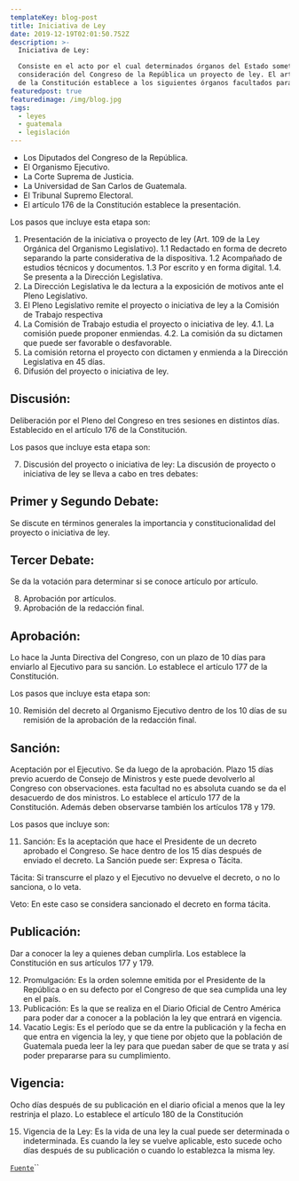 ```yaml
---
templateKey: blog-post
title: Iniciativa de Ley
date: 2019-12-19T02:01:50.752Z
description: >-
  Iniciativa de Ley: 

  Consiste en el acto por el cual determinados órganos del Estado someten a
  consideración del Congreso de la República un proyecto de ley. El artículo 174
  de la Constitución establece a los siguientes órganos facultados para hacerlo:
featuredpost: true
featuredimage: /img/blog.jpg
tags:
  - leyes
  - guatemala
  - legislación
---
```

* Los Diputados del Congreso de la República.
* El Organismo Ejecutivo.
* La Corte Suprema de Justicia.
* La Universidad de San Carlos de Guatemala.
* El Tribunal Supremo Electoral.
* El artículo 176 de la Constitución establece la presentación.

Los pasos que incluye esta etapa son:

1. Presentación de la iniciativa o proyecto de ley (Art. 109 de la Ley Orgánica del Organismo Legislativo).
   1.1 Redactado en forma de decreto separando la parte considerativa de la dispositiva.
   1.2 Acompañado de estudios técnicos y documentos.
   1.3 Por escrito y en forma digital.
   1.4. Se presenta a la Dirección Legislativa.
2. La Dirección Legislativa le da lectura a la exposición de motivos ante el Pleno Legislativo.
3. El Pleno Legislativo remite el proyecto o iniciativa de ley a la Comisión de Trabajo respectiva
4. La Comisión de Trabajo estudia el proyecto o iniciativa de ley.
   4.1. La comisión puede proponer enmiendas.
   4.2. La comisión da su dictamen que puede ser favorable o desfavorable.
5. La comisión retorna el proyecto con dictamen y enmienda a la Dirección Legislativa en 45 días.
6. Difusión del proyecto o iniciativa de ley.

## Discusión:

Deliberación por el Pleno del Congreso en tres sesiones en distintos días. Establecido en el artículo 176 de la Constitución.

Los pasos que incluye esta etapa son:

7. Discusión del proyecto o iniciativa de ley: La discusión de proyecto o iniciativa de ley se lleva a cabo en tres debates:

## Primer y Segundo Debate:

Se discute en términos generales la importancia y constitucionalidad del proyecto o iniciativa de ley.

## Tercer Debate:

Se da la votación para determinar si se conoce artículo por artículo.

8. Aprobación por artículos.
9. Aprobación de la redacción final.

## Aprobación:

Lo hace la Junta Directiva del Congreso, con un plazo de 10 días para enviarlo al Ejecutivo para su sanción. Lo establece el artículo 177 de la Constitución.

Los pasos que incluye esta etapa son:

10. Remisión del decreto al Organismo Ejecutivo dentro de los 10 días de su remisión de la aprobación de la redacción final.

## Sanción:

Aceptación por el Ejecutivo. Se da luego de la aprobación. Plazo 15 días previo acuerdo de Consejo de Ministros y este puede devolverlo al Congreso con observaciones. esta facultad no es absoluta cuando se da el desacuerdo de dos ministros. Lo establece el artículo 177 de la Constitución. Además deben observarse también los artículos 178 y 179.

Los pasos que incluye son:

11. Sanción: Es la aceptación que hace el Presidente de un decreto aprobado el Congreso. Se hace dentro de los 15 días después de enviado el decreto. La Sanción puede ser: Expresa o Tácita.

Tácita: Si transcurre el plazo y el Ejecutivo no devuelve el decreto, o no lo sanciona, o lo veta.

Veto: En este caso se considera sancionado el decreto en forma tácita.

## Publicación:

Dar a conocer la ley a quienes deban cumplirla. Los establece la Constitución en sus artículos 177 y 179.

12. Promulgación: Es la orden solemne emitida por el Presidente de la República o en su defecto por el Congreso de que sea cumplida una ley en el país.
13. Publicación: Es la que se realiza en el Diario Oficial de Centro América para poder dar a conocer a la población la ley que entrará en vigencia.
14. Vacatio Legis: Es el período que se da entre la publicación y la fecha en que entra en vigencia la ley, y que tiene por objeto que la población de Guatemala pueda leer la ley para que puedan saber de que se trata y así poder prepararse para su cumplimiento.

## Vigencia:

Ocho días después de su publicación en el diario oficial a menos que la ley restrinja el plazo. Lo establece el artículo 180 de la Constitución

15. Vigencia de la Ley: Es la vida de una ley la cual puede ser determinada o indeterminada. Es cuando la ley se vuelve aplicable, esto sucede ocho días después de su publicación o cuando lo establezca la misma ley.



[`Fuente`](< https://es.wikipedia.org/wiki/Procedimiento_legislativo_en_Guatemala>)``
